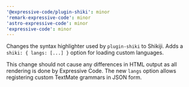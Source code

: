 ```yaml
---
'@expressive-code/plugin-shiki': minor
'remark-expressive-code': minor
'astro-expressive-code': minor
'expressive-code': minor
---
```


Changes the syntax highlighter used by `plugin-shiki` to Shikiji. Adds a `shiki: { langs: [...] }` option for loading custom languages.

This change should not cause any differences in HTML output as all rendering is done by Expressive Code. The new `langs` option allows registering custom TextMate grammars in JSON form.
